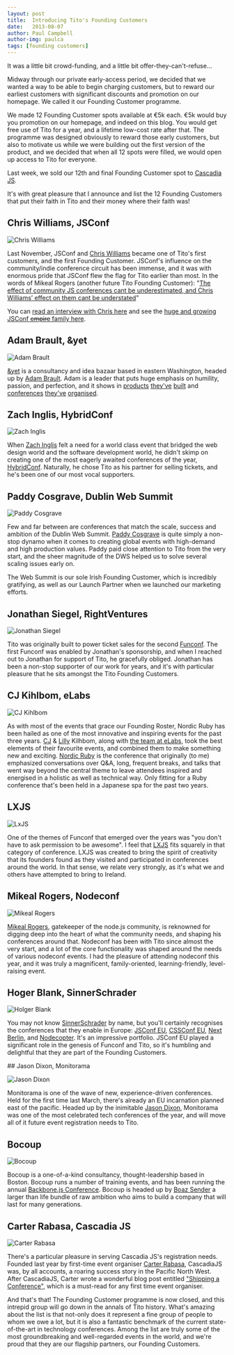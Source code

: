 ```yaml
---
layout: post
title:  Introducing Tito's Founding Customers
date:   2013-08-07
author: Paul Campbell
author-img: paulca
tags: [founding customers]
---
```


It was a little bit crowd-funding, and a little bit offer-they-can't-refuse&hellip;

<!--more-->

Midway through our private early-access period, we decided that we wanted a way to be able to begin charging customers, but to reward our earliest customers with significant discounts and promotion on our homepage. We called it our Founding Customer programme.

We made 12 Founding Customer spots available at €5k each. €5k would buy you promotion on our homepage, and indeed on this blog. You would get free use of Tito for a year, and a lifetime low-cost rate after that. The programme was designed obviously to reward those early customers, but also  to motivate us while we were building out the first version of the product, and we decided that when all 12 spots were filled, we would open up access to Tito for everyone.

Last week, we sold our 12th and final Founding Customer spot to [Cascadia JS](cascadiajs.com).

It's with great pleasure that I announce and list the 12 Founding Customers that put their faith in Tito and their money where their faith was!

## Chris Williams, JSConf

<img class="fc-avatar" src="http://tito.io/assets/founders/cw.png" alt="Chris Williams" />

Last November, JSConf and [Chris Williams](http://twitter.com/voodootikigod) became one of Tito's first customers, and the first Founding Customer. JSConf's influence on the community/indie conference circuit has been immense, and it was with enormous pride that JSConf flew the flag for Tito earlier than most. In the words of Mikeal Rogers (another future Tito Founding Customer): "[The effect of community JS conferences cant be underestimated, and Chris Williams’ effect on them cant be understated](https://twitter.com/mikeal/status/362679187498221568)"

You can [read an interview with Chris here](http://net.tutsplus.com/articles/interview-with-chris-williams/) and see the [huge and growing JSConf <strike>empire</strike> family here](http://jsconf.com/).

## Adam Brault, &yet

<img class="fc-avatar" src="http://tito.io/assets/founders/ab.png" alt="Adam Brault" />

[&yet](http://andyet.com/) is a consultancy and idea bazaar based in eastern Washington, headed up by [Adam Brault](http://twitter.com/adambrault). Adam is a leader that puts huge emphasis on humility, passion, and perfection, and it shows in [products](https://talky.io/) [they've](http://conversat.io/) [built](http://liftsecurity.io/) and [conferences](http://realtimeconf.com/) [they've](http://redisconf.com/) [organised](http://brioconference.com/).

## Zach Inglis, HybridConf

<img class="fc-avatar" src="http://tito.io/assets/founders/zi.png" alt="Zach Inglis" />

When [Zach Inglis](https://twitter.com/zachinglis) felt a need for a world class event that bridged the web design world and the software development world, he didn't skimp on creating one of the most eagerly awaited conferences of the year, [HybridConf](http://hybridconf.net/). Naturally, he chose Tito as his partner for selling tickets, and he's been one of our most vocal supporters.

## Paddy Cosgrave, Dublin Web Summit

<img class="fc-avatar" src="http://tito.io/assets/founders/pc.png" alt="Paddy Cosgrave" />

Few and far between are conferences that match the scale, success and ambition of the Dublin Web Summit. [Paddy Cosgrave](https://twitter.com/paddycosgrave) is quite simply a non-stop dynamo when it comes to creating global events with high-demand and high production values. Paddy paid close attention to Tito from the very start, and the sheer magnitude of the DWS helped us to solve several scaling issues early on.

The Web Summit is our sole Irish Founding Customer, which is incredibly gratifying, as well as our Launch Partner when we launched our marketing efforts.

## Jonathan Siegel, RightVentures

<img class="fc-avatar" src="http://tito.io/assets/founders/js.png" alt="Jonathan Siegel" />

Tito was originally built to power ticket sales for the second [Funconf](http://2011.funconf.com). The first Funconf was enabled by Jonathan's sponsorship, and when I reached out to Jonathan for support of Tito, he gracefully obliged. Jonathan has been a non-stop supporter of our work for years, and it's with particular pleasure that he sits amongst the Tito Founding Customers.

## CJ Kihlbom, eLabs

<img class="fc-avatar" src="http://tito.io/assets/founders/cj.png" alt="CJ Kihlbom" />

As with most of the events that grace our Founding Roster, Nordic Ruby has been hailed as one of the most innovative and inspiring events for the past three years. [CJ](https://twitter.com/cjse) & [Lilly](https://twitter.com/lilly) Kilhbom, along with [the team at eLabs](http://elabs.se), took the best elements of their favourite events, and combined them to make something new and exciting. [Nordic Ruby](http://nordicruby.org/) is the conference that originally (to me) emphasized conversations over Q&A, long, frequent breaks, and talks that went way beyond the central theme to leave attendees inspired and energised in a holistic as well as technical way. Only fitting for a Ruby conference that's been held in a Japanese spa for the past two years. 

## LXJS

<img class="fc-avatar" src="http://tito.io/assets/founders/lxjs.png" alt="LxJS" />

One of the themes of Funconf that emerged over the years was "you don't have to ask permission to be awesome". I feel that [LXJS](https://lxjs.org) fits squarely in that category of conference. LXJS was created to bring the spirit of creativity that its founders found as they visited and participated in conferences around the world. In that sense, we relate very strongly, as it's what we and others have attempted to bring to Ireland.

## Mikeal Rogers, Nodeconf

<img class="fc-avatar" src="http://tito.io/assets/founders/mr.jpg" alt="Mikeal Rogers" />

[Mikeal Rogers](https://twitter.com/mikeal), gatekeeper of the node.js community, is reknowned for digging deep into the heart of what the community needs, and shaping his conferences around that. Nodeconf has been with Tito since almost the very start, and a lot of the core functionality was shaped around the needs of various nodeconf events. I had the pleasure of attending nodeconf this year, and it was truly a magnificent, family-oriented, learning-friendly, level-raising event.

## Hoger Blank, SinnerSchrader

<img class="fc-avatar" src="http://tito.io/assets/founders/hb.jpeg" alt="Holger Blank" />

You may not know [SinnerSchrader](http://www.sinnerschrader.com) by name, but you'll certainly recognises the conferences that they enable in Europe: [JSConf EU](jsconf.eu), [CSSConf EU](http://cssconf.eu/), [Next Berlin](http://nextberlin.eu), and [Nodecopter](http://nodecopter.com/). It's an impressive portfolio. JSConf EU played a significant role in the genesis of Funconf and Tito, so it's humbling and delightful that they are part of the Founding Customers.

## Jason Dixon, Monitorama

<img class="fc-avatar" src="http://tito.io/assets/founders/jd.png" alt="Jason Dixon" />

Monitorama is one of the wave of new, experience-driven conferences. Held for the first time last March, there's already an EU incarnation planned east of the pacific. Headed up by the inimitable [Jason Dixon](https://twitter.com/obfuscurity), Monitorama was one of the most celebrated tech conferences of the year, and will move all of it future event registration needs to Tito.

## Bocoup

<img class="fc-avatar" src="http://tito.io/assets/founders/bocoup.png" alt="Bocoup" />

Bocoup is a one-of-a-kind consultancy, thought-leadership based in Boston. Bocoup runs a number of training events, and has been running the annual [Backbone.js Conference](http://backboneconf.com). Bocoup is headed up by [Boaz Sender](http://twitter.com/boazsender) a larger than life bundle of raw ambition who aims to build a company that will last for many generations.

## Carter Rabasa, Cascadia JS

<img class="fc-avatar" src="http://tito.io/assets/founders/cr.png" alt="Carter Rabasa" />

There's a particular pleasure in serving Cascadia JS's registration needs. Founded last year by first-time event organiser [Carter Rabasa](https://twitter.com/CarterRabasa), CascadiaJS was, by all accounts, a roaring success story in the Pacific North West. After CascadiaJS, Carter wrote a wonderful blog post entitled ["Shipping a Conference"](http://www.twilio.com/blog/2012/11/shipping-a-conference-cascadiajs.html), which is a must-read for any first time event organiser.

And that's that! The Founding Customer programme is now closed, and this intrepid group will go down in the annals of Tito history. What's amazing about the list is that not-only does it represent a fine group of people to whom we owe a lot, but it is also a fantastic benchmark of the current state-of-the-art in technology conferences. Among the list are truly some of the most groundbreaking and well-regarded events in the world, and we're proud that they are our flagship partners, our Founding Customers.